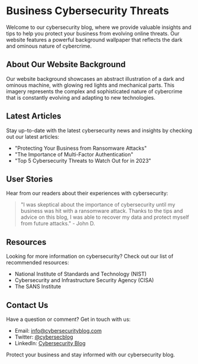 <!--font:Open Sans-->

# Business Cybersecurity Threats

Welcome to our cybersecurity blog, where we provide valuable insights and tips to help you protect your business from evolving online threats. Our website features a powerful background wallpaper that reflects the dark and ominous nature of cybercrime.

## About Our Website Background

Our website background showcases an abstract illustration of a dark and ominous machine, with glowing red lights and mechanical parts. This imagery represents the complex and sophisticated nature of cybercrime that is constantly evolving and adapting to new technologies.

## Latest Articles

Stay up-to-date with the latest cybersecurity news and insights by checking out our latest articles:

- "Protecting Your Business from Ransomware Attacks"
- "The Importance of Multi-Factor Authentication"
- "Top 5 Cybersecurity Threats to Watch Out for in 2023"

## User Stories

Hear from our readers about their experiences with cybersecurity:

> "I was skeptical about the importance of cybersecurity until my business was hit with a ransomware attack. Thanks to the tips and advice on this blog, I was able to recover my data and protect myself from future attacks." - John D.

## Resources

Looking for more information on cybersecurity? Check out our list of recommended resources:

- National Institute of Standards and Technology (NIST)
- Cybersecurity and Infrastructure Security Agency (CISA)
- The SANS Institute

## Contact Us

Have a question or comment? Get in touch with us:

- Email: [info@cybersecurityblog.com](mailto:info@cybersecurityblog.com)
- Twitter: [@cybersecblog](https://twitter.com/cybersecblog)
- LinkedIn: [Cybersecurity Blog](https://www.linkedin.com/company/cybersecurity-blog/) 

Protect your business and stay informed with our cybersecurity blog.

<!--

Write me content for website with wallpaper which alt text is:

"A wallpaper featuring an abstract illustration of a dark and ominous machine, with glowing red lights and mechanical parts."

The name/title of the page should not be 1:1 copy of the alt text but rather a real content of the website which is using this wallpaper.

- Use markdown format 
- Start with heading
- Heading should be short and concise
- The content should look like a real website 
- The website should not be about the wallpaper, wallpaper is just a related background
- Heading should be contain work "wallpaper" or "background"
- Include real sections like references, contact, user stories, etc. use things relevant to the page purpose.
- Feel free to use structure like headings, bullets, numbering, blockquotes, paragraphs, horizontal lines, etc.
- You can use formatting like bold or _italic_
- You can include UTF-8 emojis
- Links should be only #hash anchors (and you can refer to the document itself)
- Do not include images


---


# Dark Machinery Wallpaper for Cybersecurity Blog

Welcome to our cybersecurity blog, where we discuss the latest news and trends in online security. Our website features a powerful wallpaper that reflects the dark and ominous nature of cyber threats.

## About the Wallpaper

Our wallpaper showcases an abstract illustration of a dark and ominous machine, with glowing red lights and mechanical parts. This imagery represents the complex and sophisticated nature of cyber threats that are constantly evolving and adapting to new technologies.

## Latest Articles

Stay up-to-date with the latest cybersecurity news and insights by checking out our latest articles:

- "Protecting Your Business from Ransomware Attacks"
- "The Importance of Multi-Factor Authentication"
- "Top 5 Cybersecurity Threats to Watch Out for in 2023"

## User Stories

Hear from our readers about their experiences with cybersecurity:

> "I was skeptical about the importance of cybersecurity until my business was hit with a ransomware attack. Thanks to the tips and advice on this blog, I was able to recover my data and protect myself from future attacks." - John D.

## Resources

Looking for more information on cybersecurity? Check out our list of recommended resources:

- National Institute of Standards and Technology (NIST)
- Cybersecurity and Infrastructure Security Agency (CISA)
- The SANS Institute

## Contact Us

Have a question or comment? Get in touch with us:

- Email: [info@cybersecurityblog.com](mailto:info@cybersecurityblog.com)
- Twitter: [@cybersecblog](https://twitter.com/cybersecblog)
- LinkedIn: [Cybersecurity Blog](https://www.linkedin.com/company/cybersecurity-blog/) 

Protect yourself and stay informed with our cybersecurity blog.


---


Heading should not include word "wallpaper". The website should not be about the wallpaper itself, wallpaper is just a related background, rewrite whole content.


---


# Cybersecurity Insights: Protecting Your Business from Evolving Threats

Welcome to our cybersecurity blog, where we provide valuable insights and tips to help you protect your business from evolving online threats. Our website features a powerful background wallpaper that reflects the dark and ominous nature of cybercrime.

## About Our Website Background

Our website background showcases an abstract illustration of a dark and ominous machine, with glowing red lights and mechanical parts. This imagery represents the complex and sophisticated nature of cybercrime that is constantly evolving and adapting to new technologies.

## Latest Articles

Stay up-to-date with the latest cybersecurity news and insights by checking out our latest articles:

- "Protecting Your Business from Ransomware Attacks"
- "The Importance of Multi-Factor Authentication"
- "Top 5 Cybersecurity Threats to Watch Out for in 2023"

## User Stories

Hear from our readers about their experiences with cybersecurity:

> "I was skeptical about the importance of cybersecurity until my business was hit with a ransomware attack. Thanks to the tips and advice on this blog, I was able to recover my data and protect myself from future attacks." - John D.

## Resources

Looking for more information on cybersecurity? Check out our list of recommended resources:

- National Institute of Standards and Technology (NIST)
- Cybersecurity and Infrastructure Security Agency (CISA)
- The SANS Institute

## Contact Us

Have a question or comment? Get in touch with us:

- Email: [info@cybersecurityblog.com](mailto:info@cybersecurityblog.com)
- Twitter: [@cybersecblog](https://twitter.com/cybersecblog)
- LinkedIn: [Cybersecurity Blog](https://www.linkedin.com/company/cybersecurity-blog/) 

Protect your business and stay informed with our cybersecurity blog.


---


Write me a Google font which is best fitting for the website.

Pick from the list:
- Playfair Display
- Cabin
- Inter
- Dancing Script
- Orbitron
- Barlow Condensed
- Montserrat
- Creepster
- Lobster
- Futura
- Cinzel Decorative
- Exo 2
- Raleway
- Open Sans
- Cinzel
- Lato
- IBM Plex Sans
- Roboto
- Great Vibes
- Poppins
- Alegreya
- Cormorant Garamond


Write just the font name nothing else.


---


Open Sans

-->
